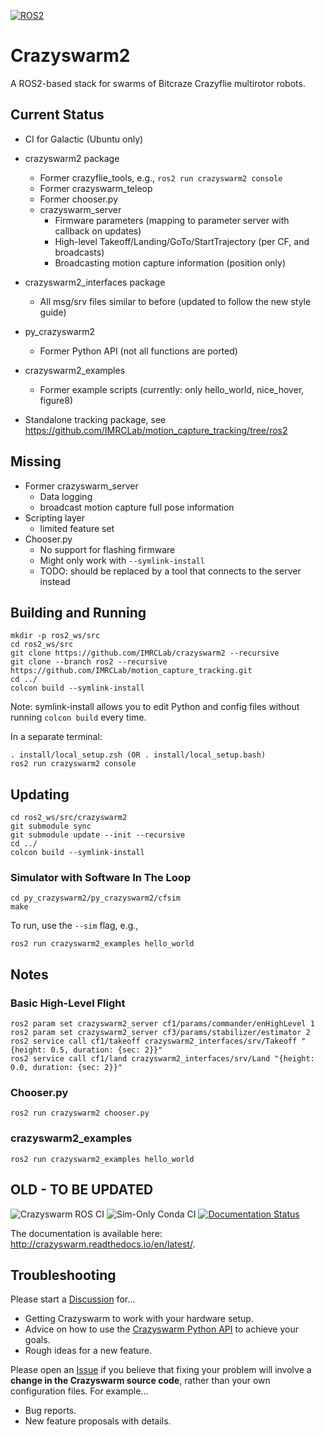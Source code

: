 [![ROS2](https://github.com/IMRCLab/crazyswarm2/actions/workflows/ci-ros2.yml/badge.svg)](https://github.com/IMRCLab/crazyswarm2/actions/workflows/ci-ros2.yml)

# Crazyswarm2
A ROS2-based stack for swarms of Bitcraze Crazyflie multirotor robots.

## Current Status

* CI for Galactic (Ubuntu only)
* crazyswarm2 package
  * Former crazyflie_tools, e.g., `ros2 run crazyswarm2 console`
  * Former crazyswarm_teleop
  * Former chooser.py
  * crazyswarm_server
    * Firmware parameters (mapping to parameter server with callback on updates)
    * High-level Takeoff/Landing/GoTo/StartTrajectory (per CF, and broadcasts)
    * Broadcasting motion capture information (position only)
* crazyswarm2_interfaces package
  * All msg/srv files similar to before (updated to follow the new style guide)

* py_crazyswarm2
  * Former Python API (not all functions are ported)
* crazyswarm2_examples
  * Former example scripts (currently: only hello_world, nice_hover, figure8)
* Standalone tracking package, see https://github.com/IMRCLab/motion_capture_tracking/tree/ros2

## Missing

* Former crazyswarm_server
  * Data logging
  * broadcast motion capture full pose information
* Scripting layer
  * limited feature set
* Chooser.py
  * No support for flashing firmware
  * Might only work with `--symlink-install`
  * TODO: should be replaced by a tool that connects to the server instead

## Building and Running

```
mkdir -p ros2_ws/src
cd ros2_ws/src
git clone https://github.com/IMRCLab/crazyswarm2 --recursive
git clone --branch ros2 --recursive https://github.com/IMRCLab/motion_capture_tracking.git
cd ../
colcon build --symlink-install
```
Note: symlink-install allows you to edit Python and config files without running `colcon build` every time.

In a separate terminal:
```
. install/local_setup.zsh (OR . install/local_setup.bash)
ros2 run crazyswarm2 console
```

## Updating

```
cd ros2_ws/src/crazyswarm2
git submodule sync
git submodule update --init --recursive
cd ../
colcon build --symlink-install
```

### Simulator with Software In The Loop

```
cd py_crazyswarm2/py_crazyswarm2/cfsim
make
```

To run, use the `--sim` flag, e.g., 

```
ros2 run crazyswarm2_examples hello_world
```

## Notes

### Basic High-Level Flight

```
ros2 param set crazyswarm2_server cf1/params/commander/enHighLevel 1
ros2 param set crazyswarm2_server cf3/params/stabilizer/estimator 2
ros2 service call cf1/takeoff crazyswarm2_interfaces/srv/Takeoff "{height: 0.5, duration: {sec: 2}}"
ros2 service call cf1/land crazyswarm2_interfaces/srv/Land "{height: 0.0, duration: {sec: 2}}"
```

### Chooser.py

```
ros2 run crazyswarm2 chooser.py
```

### crazyswarm2_examples

```
ros2 run crazyswarm2_examples hello_world
```

## OLD - TO BE UPDATED

![Crazyswarm ROS CI](https://github.com/USC-ACTLab/crazyswarm/workflows/Crazyswarm%20ROS%20CI/badge.svg)
![Sim-Only Conda CI](https://github.com/USC-ACTLab/crazyswarm/workflows/Sim-Only%20Conda%20CI/badge.svg)
[![Documentation Status](https://readthedocs.org/projects/crazyswarm/badge/?version=latest)](https://crazyswarm.readthedocs.io/en/latest/?badge=latest)

The documentation is available here: http://crazyswarm.readthedocs.io/en/latest/.

## Troubleshooting
Please start a [Discussion](https://github.com/USC-ACTLab/crazyswarm/discussions) for...

- Getting Crazyswarm to work with your hardware setup.
- Advice on how to use the [Crazyswarm Python API](https://crazyswarm.readthedocs.io/en/latest/api.html) to achieve your goals.
- Rough ideas for a new feature.

Please open an [Issue](https://github.com/USC-ACTLab/crazyswarm/issues) if you believe that fixing your problem will involve a **change in the Crazyswarm source code**, rather than your own configuration files. For example...

- Bug reports.
- New feature proposals with details.

